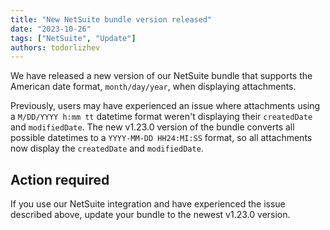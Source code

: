```yaml
---
title: "New NetSuite bundle version released"
date: "2023-10-26"
tags: ["NetSuite", "Update"]
authors: todorlizhev
---
```


We have released a new version of our NetSuite bundle that supports the American date format, `month/day/year`, when displaying attachments. 

<!--truncate-->

Previously, users may have experienced an issue where attachments using a `M/DD/YYYY h:mm tt` datetime format weren't displaying their `createdDate` and `modifiedDate`. The new v1.23.0 version of the bundle converts all possible datetimes to a `YYYY-MM-DD HH24:MI:SS` format, so all attachments now display the `createdDate` and `modifiedDate`.

## Action required

If you use our NetSuite integration and have experienced the issue described above, update your bundle to the newest v1.23.0 version.
